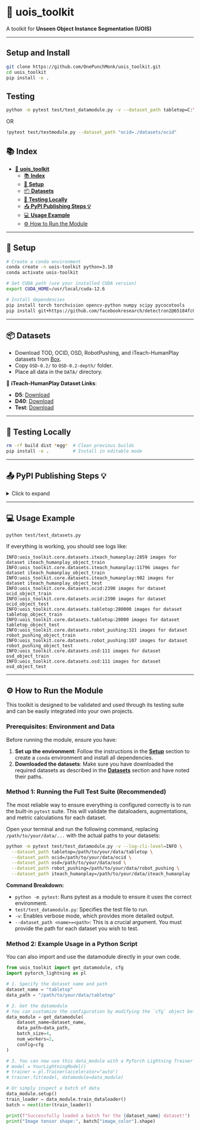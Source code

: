 # 🧠 **uois_toolkit**  
A toolkit for **Unseen Object Instance Segmentation (UOIS)**  

---
## Setup and Install

```bash
git clone https://github.com/OnePunchMonk/uois_toolkit.git
cd uois_toolkit
pip install -e .
```

## Testing

```bash
python -m pytest test/test_datamodule.py -v --dataset_path tabletop=C:\path\to\tabletop --dataset_path ocid=C:\path\to\OCID-dataset --dataset_path osd=C:\path\to\OSD --dataset_path robot_pushing=C:\path\to\pushing_data --dataset_path iteach_humanplay=C:\path\to\humanplay-data
```

OR

```bash
!pytest test/testmodule.py --dataset_path "ocid=./datasets/ocid"
```





## 📚 **Index**
- [🧠 **uois\_toolkit**](#-uois_toolkit)
  - [📚 **Index**](#-index)
  - [🚀 **Setup**](#-setup)
  - [📦 **Datasets**](#-datasets)
  - [🧪 **Testing Locally**](#-testing-locally)
  - [📤 **PyPI Publishing Steps 💡**](#-pypi-publishing-steps-)
  - [💻 **Usage Example**](#-usage-example)
  - [⚙️ How to Run the Module](#-how-to-run-the-module)

---

## 🚀 **Setup**
```bash
# Create a conda environment
conda create -n uois-toolkit python=3.10
conda activate uois-toolkit

# Set CUDA path (use your installed CUDA version)
export CUDA_HOME=/usr/local/cuda-12.6

# Install dependencies
pip install torch torchvision opencv-python numpy scipy pycocotools
pip install git+https://github.com/facebookresearch/detectron2@65184fc057d4fab080a98564f6b60fae0b94edc4
```

---

## 📦 **Datasets**
- Download TOD, OCID, OSD, RobotPushing, and iTeach-HumanPlay datasets from [Box](https://utdallas.box.com/v/uois-datasets).
- Copy `OSD-0.2/` to `OSD-0.2-depth/` folder.
- Place all data in the `DATA/` directory.

🔗 **iTeach-HumanPlay Dataset Links**:
- **D5**: [Download](https://utdallas.box.com/v/iTeach-HumanPlay-D5)  
- **D40**: [Download](https://utdallas.box.com/v/iTeach-HumanPlay-D40)  
- **Test**: [Download](https://utdallas.box.com/v/iTeach-HumanPlay-Test)

---

## 🧪 **Testing Locally**
```bash
rm -rf build dist *egg*  # Clean previous builds
pip install -e .         # Install in editable mode
```

---

## 📤 **PyPI Publishing Steps 💡**
<details>
<summary>Click to expand</summary>

```bash
# Install build tools
python -m pip install build twine

# Clean previous builds
rm -rf build/ dist/ *.egg-info

# Build the distribution
python -m build
python setup.py sdist bdist_wheel  # Ensure version is updated in setup.py

# Upload to PyPI (ensure you have your PyPI token configured)
twine upload dist/*
```

</details>

---

## 💻 **Usage Example**
```bash
python test/test_datasets.py
```

If everything is working, you should see logs like:
```
INFO:uois_toolkit.core.datasets.iteach_humanplay:2859 images for dataset iteach_humanplay_object_train
INFO:uois_toolkit.core.datasets.iteach_humanplay:11796 images for dataset iteach_humanplay_object_train
INFO:uois_toolkit.core.datasets.iteach_humanplay:902 images for dataset iteach_humanplay_object_test
INFO:uois_toolkit.core.datasets.ocid:2390 images for dataset ocid_object_train
INFO:uois_toolkit.core.datasets.ocid:2390 images for dataset ocid_object_test
INFO:uois_toolkit.core.datasets.tabletop:280000 images for dataset tabletop_object_train
INFO:uois_toolkit.core.datasets.tabletop:28000 images for dataset tabletop_object_test
INFO:uois_toolkit.core.datasets.robot_pushing:321 images for dataset robot_pushing_object_train
INFO:uois_toolkit.core.datasets.robot_pushing:107 images for dataset robot_pushing_object_test
INFO:uois_toolkit.core.datasets.osd:111 images for dataset osd_object_train
INFO:uois_toolkit.core.datasets.osd:111 images for dataset osd_object_test
```

---

## ⚙️ How to Run the Module

This toolkit is designed to be validated and used through its testing suite and can be easily integrated into your own projects.

### Prerequisites: Environment and Data

Before running the module, ensure you have:
1.  **Set up the environment**: Follow the instructions in the [**Setup**](#-setup) section to create a `conda` environment and install all dependencies.
2.  **Downloaded the datasets**: Make sure you have downloaded the required datasets as described in the [**Datasets**](#-datasets) section and have noted their paths.

### Method 1: Running the Full Test Suite (Recommended)

The most reliable way to ensure everything is configured correctly is to run the built-in `pytest` suite. This will validate the dataloaders, augmentations, and metric calculations for each dataset.

Open your terminal and run the following command, replacing `/path/to/your/data/...` with the actual paths to your datasets:

```bash
python -m pytest test/test_datamodule.py -v --log-cli-level=INFO \
  --dataset_path tabletop=/path/to/your/data/tabletop \
  --dataset_path ocid=/path/to/your/data/ocid \
  --dataset_path osd=/path/to/your/data/osd \
  --dataset_path robot_pushing=/path/to/your/data/robot_pushing \
  --dataset_path iteach_humanplay=/path/to/your/data/iteach_humanplay
```

**Command Breakdown:**
- `python -m pytest`: Runs pytest as a module to ensure it uses the correct environment.
- `test/test_datamodule.py`: Specifies the test file to run.
- `-v`: Enables verbose mode, which provides more detailed output.
- `--dataset_path <name>=<path>`: This is a crucial argument. You must provide the path for each dataset you wish to test.

### Method 2: Example Usage in a Python Script

You can also import and use the datamodule directly in your own code.

```python
from uois_toolkit import get_datamodule, cfg
import pytorch_lightning as pl

# 1. Specify the dataset name and path
dataset_name = "tabletop"
data_path = "/path/to/your/data/tabletop"

# 2. Get the datamodule
# You can customize the configuration by modifying the `cfg` object before this call
data_module = get_datamodule(
    dataset_name=dataset_name,
    data_path=data_path,
    batch_size=4,
    num_workers=2,
    config=cfg
)

# 3. You can now use this data_module with a PyTorch Lightning Trainer
# model = YourLightningModel()
# trainer = pl.Trainer(accelerator="auto")
# trainer.fit(model, datamodule=data_module)

# Or simply inspect a batch of data
data_module.setup()
train_loader = data_module.train_dataloader()
batch = next(iter(train_loader))

print(f"Successfully loaded a batch for the {dataset_name} dataset!")
print("Image tensor shape:", batch["image_color"].shape)
```

